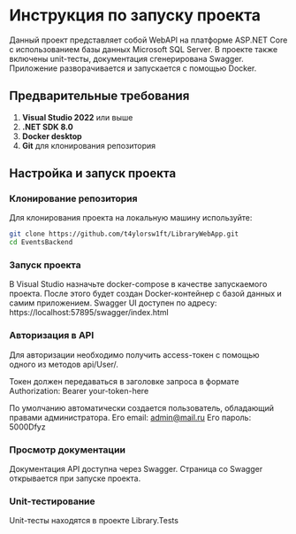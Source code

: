 # Инструкция по запуску проекта

Данный проект представляет собой WebAPI на платформе ASP.NET Core с использованием базы данных Microsoft SQL Server. В проекте также включены unit-тесты, документация сгенерирована Swagger.
Приложение разворачивается и запускается с помощью Docker.

## Предварительные требования

1. **Visual Studio 2022** или выше
2. **.NET SDK 8.0**
3. **Docker desktop**
4. **Git** для клонирования репозитория

## Настройка и запуск проекта

### Клонирование репозитория

Для клонирования проекта на локальную машину используйте:

```bash
git clone https://github.com/t4ylorsw1ft/LibraryWebApp.git
cd EventsBackend
```
### Запуск проекта
В Visual Studio назначьте docker-compose в качестве запускаемого проекта. После этого будет создан Docker-контейнер с базой данных и самим приложением.
Swagger UI доступен по адресу: https://localhost:57895/swagger/index.html

### Авторизация в API
Для авторизации необходимо получить access-токен с помощью одного из методов api/User/.

Токен должен передаваться в заголовке запроса в формате Authorization: Bearer your-token-here


По умолчанию автоматически создается пользователь, обладающий правами администратора.
Его email: admin@mail.ru
Его пароль: 5000Dfyz

### Просмотр документации
Документация API доступна через Swagger. Страница со Swagger открывается при запуске проекта.

### Unit-тестирование
Unit-тесты находятся в проекте Library.Tests





